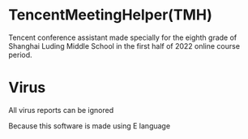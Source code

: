 # TencentMeetingHelper(TMH)
Tencent conference assistant made specially for the eighth grade of Shanghai Luding Middle School in the first half of 2022 online course period.
# Virus
All virus reports can be ignored

Because this software is made using E language